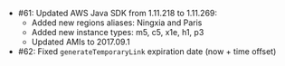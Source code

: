 - #61: Updated AWS Java SDK from 1.11.218 to 1.11.269:
    * Added new regions aliases: Ningxia and Paris
    * Added new instance types: m5, c5, x1e, h1, p3
    * Updated AMIs to 2017.09.1
- #62: Fixed `generateTemporaryLink` expiration date (now + time offset)
